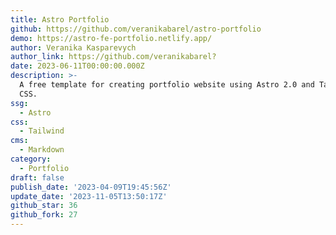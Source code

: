 ```yaml
---
title: Astro Portfolio
github: https://github.com/veranikabarel/astro-portfolio
demo: https://astro-fe-portfolio.netlify.app/
author: Veranika Kasparevych
author_link: https://github.com/veranikabarel?
date: 2023-06-11T00:00:00.000Z
description: >-
  A free template for creating portfolio website using Astro 2.0 and Tailwind
  CSS.
ssg:
  - Astro
css:
  - Tailwind
cms:
  - Markdown
category:
  - Portfolio
draft: false
publish_date: '2023-04-09T19:45:56Z'
update_date: '2023-11-05T13:50:17Z'
github_star: 36
github_fork: 27
---
```

